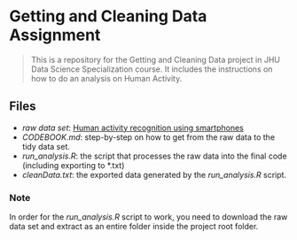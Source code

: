 # Getting and Cleaning Data Assignment

> This is a repository for the Getting and Cleaning Data project in JHU Data Science Specialization course. It includes the instructions on how to do an analysis on Human Activity.


## Files

- *raw data set*: [Human activity recognition using smartphones](http://archive.ics.uci.edu/ml/datasets/Human+Activity+Recognition+Using+Smartphones)
- *CODEBOOK.md*: step-by-step on how to get from the raw data to the tidy data set.
- *run_analysis.R*: the script that processes the raw data into the final code (including exporting to *.txt)
- *cleanData.txt*: the exported data generated by the *run_analysis.R* script.

### Note

In order for the *run_analysis.R* script to work, you need to download the raw data set and extract as an entire folder inside the project root folder.

